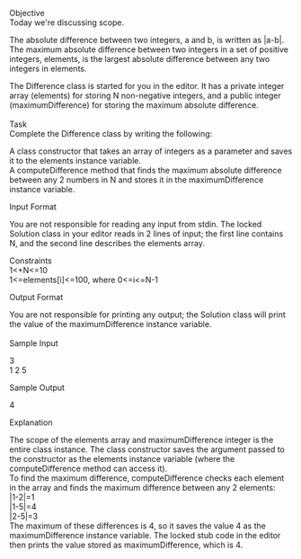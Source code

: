 Objective</br>
Today we're discussing scope. </br>

The absolute difference between two integers, a and b, is written as |a-b|. The maximum absolute difference between two integers in a set of positive integers, elements, is the largest absolute difference between any two integers in elements.</br>

The Difference class is started for you in the editor. It has a private integer array (elements) for storing N non-negative integers, and a public integer (maximumDifference) for storing the maximum absolute difference.</br>
</br>
Task</br>
Complete the Difference class by writing the following:</br>

A class constructor that takes an array of integers as a parameter and saves it to the elements instance variable.</br>
A computeDifference method that finds the maximum absolute difference between any 2 numbers in N and stores it in the maximumDifference instance variable.</br>

Input Format</br>

You are not responsible for reading any input from stdin. The locked Solution class in your editor reads in 2 lines of input; the first line contains N, and the second line describes the elements array.</br>

Constraints</br>
1<+N<=10</br>
1<=elements[i]<=100, where 0<=i<=N-1</br>

Output Format</br>

You are not responsible for printing any output; the Solution class will print the value of the maximumDifference instance variable.</br>
</br>
Sample Input</br>

3</br>
1 2 5</br>

Sample Output</br>

4</br>

Explanation</br>

The scope of the elements array and maximumDifference integer is the entire class instance. The class constructor saves the argument passed to the constructor as the elements instance variable (where the computeDifference method can access it).
</br>
To find the maximum difference, computeDifference checks each element in the array and finds the maximum difference between any 2 elements:</br> 
|1-2|=1</br>
|1-5|=4</br>
|2-5|=3</br>
The maximum of these differences is 4, so it saves the value 4 as the maximumDifference instance variable. The locked stub code in the editor then prints the value stored as maximumDifference, which is 4.</br>